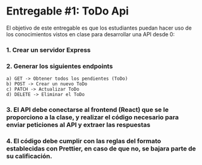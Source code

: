 # Entregable #1: ToDo Api

El objetivo de este entregable es que los estudiantes puedan hacer uso de los conocimientos vistos en clase para desarrollar una API desde 0:

### 1. Crear un servidor Express
### 2. Generar los siguientes endpoints

    a) GET -> Obtener todos los pendientes (ToDo)
    b) POST -> Crear un nuevo ToDo
    c) PATCH -> Actualizar ToDo
    d) DELETE -> Eliminar el ToDo

### 3. El API debe conectarse al frontend (React) que se le proporciono a la clase, y realizar el código necesario para enviar peticiones al API y extraer las respuestas

### 4. El código debe cumplir con las reglas del formato establecidas con Prettier, en caso de que no, se bajara parte de su calificación.

